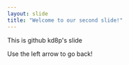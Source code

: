 ```yaml
---
layout: slide
title: "Welcome to our second slide!"
---
```

This is github kd8p's slide

Use the left arrow to go back!
